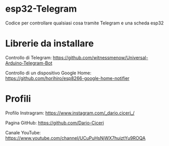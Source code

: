 # esp32-Telegram

Codice per controllare qualsiasi cosa tramite Telegram e una scheda esp32

# Librerie da installare

Controllo di Telegram: https://github.com/witnessmenow/Universal-Arduino-Telegram-Bot

Controllo di un dispositivo Google Home: https://github.com/horihiro/esp8266-google-home-notifier

# Profili

Profilo Instragram: https://www.instagram.com/_dario.ciceri_/

Pagina GitHub: https://github.com/Dario-Ciceri

Canale YouTube: https://www.youtube.com/channel/UCuPuHsNjWX7huiztYu9ROQA
